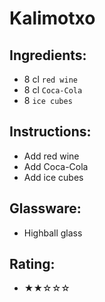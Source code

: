 # Kalimotxo

## Ingredients:
- 8 cl `red wine`
- 8 cl `Coca-Cola`
- 8 `ice cubes`

## Instructions:
- Add red wine
- Add Coca-Cola
- Add ice cubes

## Glassware:
- Highball glass

## Rating:
- ★★☆☆☆